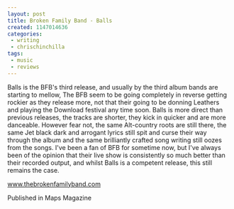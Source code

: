 ```yaml
---
layout: post
title: Broken Family Band - Balls
created: 1147014636
categories:
 - writing
 - chrischinchilla
tags: 
 - music 
 - reviews
---
```


Balls is the BFB's third release, and usually by the third album bands are starting to mellow, The BFB seem to be going completely in reverse getting rockier as they release more, not that their going to be donning Leathers and playing the Download festival any time soon. Balls is more direct than previous releases, the tracks are shorter, they kick in quicker and are more danceable. However fear not, the same Alt-country roots are still there, the same Jet black dark and arrogant lyrics still spit and curse their way through the album and the same brilliantly crafted song writing still oozes from the songs. I've been a fan of BFB for sometime now, but I've always been of the opinion that their live show is consistently so much better than their recorded output, and whilst Balls is a competent release, this still remains the case.

<a href="https://www.thebrokenfamilyband.com" target="_blank">www.thebrokenfamilyband.com</a>

Published in Maps Magazine
